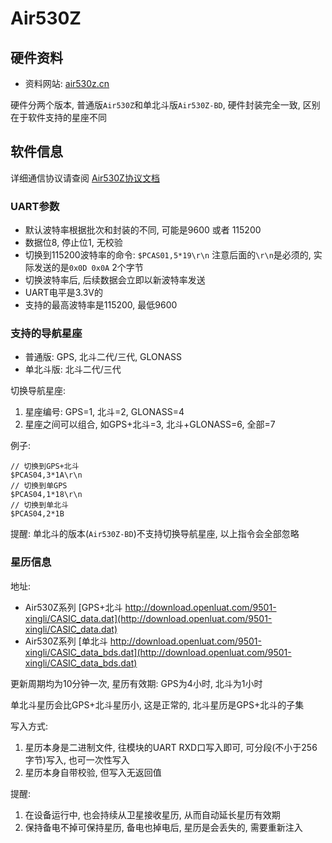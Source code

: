 # Air530Z

## 硬件资料

* 资料网站: [air530z.cn](https://air530z.cn)

硬件分两个版本, 普通版`Air530Z`和单北斗版`Air530Z-BD`, 硬件封装完全一致, 区别在于软件支持的星座不同

## 软件信息

详细通信协议请查阅 [Air530Z协议文档](https://cdn.openluat-luatcommunity.openluat.com/attachment/20210301115201307_CASIC%E5%A4%9A%E6%A8%A1%E5%8D%AB%E6%98%9F%E5%AF%BC%E8%88%AA%E6%8E%A5%E6%94%B6%E6%9C%BA%E5%8D%8F%E8%AE%AE%E8%A7%84%E8%8C%83-20210301.pdf)

### UART参数

* 默认波特率根据批次和封装的不同, 可能是9600 或者 115200
* 数据位8, 停止位1, 无校验
* 切换到115200波特率的命令: `$PCAS01,5*19\r\n` 注意后面的`\r\n`是必须的, 实际发送的是`0x0D 0x0A` 2个字节
* 切换波特率后, 后续数据会立即以新波特率发送
* UART电平是3.3V的
* 支持的最高波特率是115200, 最低9600

### 支持的导航星座

* 普通版: GPS, 北斗二代/三代, GLONASS
* 单北斗版: 北斗二代/三代

切换导航星座:

1. 星座编号: GPS=1, 北斗=2, GLONASS=4
2. 星座之间可以组合, 如GPS+北斗=3, 北斗+GLONASS=6, 全部=7

例子:

```
// 切换到GPS+北斗
$PCAS04,3*1A\r\n
// 切换到单GPS
$PCAS04,1*18\r\n
// 切换到单北斗
$PCAS04,2*1B
```

提醒: 单北斗的版本(`Air530Z-BD`)不支持切换导航星座, 以上指令会全部忽略

### 星历信息

地址:

* Air530Z系列 [GPS+北斗 http://download.openluat.com/9501-xingli/CASIC_data.dat](http://download.openluat.com/9501-xingli/CASIC_data.dat)
* Air530Z系列 [单北斗 http://download.openluat.com/9501-xingli/CASIC_data_bds.dat](http://download.openluat.com/9501-xingli/CASIC_data_bds.dat)

更新周期均为10分钟一次, 星历有效期: GPS为4小时, 北斗为1小时

单北斗星历会比GPS+北斗星历小, 这是正常的, 北斗星历是GPS+北斗的子集

写入方式:

1. 星历本身是二进制文件, 往模块的UART RXD口写入即可, 可分段(不小于256字节)写入, 也可一次性写入
2. 星历本身自带校验, 但写入无返回值

提醒:

1. 在设备运行中, 也会持续从卫星接收星历, 从而自动延长星历有效期
2. 保持备电不掉可保持星历, 备电也掉电后, 星历是会丢失的, 需要重新注入
